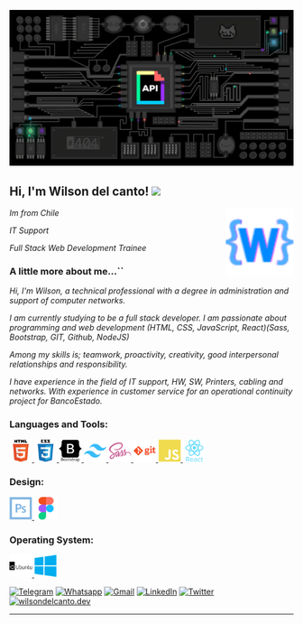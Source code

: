 [![Header](https://raw.githubusercontent.com/wdelcant/wdelcant/main/api.gif)](https://wilsondelcanto.dev/)

<h2> Hi, I'm Wilson del canto! <img src="https://media.giphy.com/media/mGcNjsfWAjY5AEZNw6/giphy.gif" width="50"></h2>
<img align='right' src="https://github.com/wdelcant/wdelcant/raw/main/android-icon-96x96.png" width="120">
<p><em>Im from Chile</em></p>
<p><em>IT Support</em></p>
<p><em>Full Stack Web Development Trainee</em></p>

### A little more about me...``

<p><em>Hi, I'm Wilson, a technical professional with a degree in administration and support of computer networks.

I am currently studying to be a full stack developer. I am passionate about programming and web development (HTML, CSS, JavaScript, React)(Sass, Bootstrap, GIT, Github, NodeJS)

Among my skills is; teamwork, proactivity, creativity, good interpersonal relationships and responsibility.

I have experience in the field of IT support, HW, SW, Printers, cabling and networks.
With experience in customer service for an operational continuity project for BancoEstado.</em></p>

<h3 align="left">Languages and Tools:</h3>
<p align="left">

<a href="https://www.w3.org/html/" target="_blank" rel="noreferrer"> <img src="https://raw.githubusercontent.com/devicons/devicon/master/icons/html5/html5-original-wordmark.svg" alt="html5" width="40" height="40"/> </a>
<a href="https://www.w3schools.com/css/" target="_blank" rel="noreferrer"> <img src="https://raw.githubusercontent.com/devicons/devicon/master/icons/css3/css3-original-wordmark.svg" alt="css3" width="40" height="40"/> </a>
<a href="https://getbootstrap.com" target="_blank" rel="noreferrer"> <img src="https://raw.githubusercontent.com/devicons/devicon/master/icons/bootstrap/bootstrap-plain-wordmark.svg" alt="bootstrap" width="40" height="40"/> </a>
<a href="https://tailwindcss.com/" target="_blank" rel="noreferrer"> <img src="https://raw.githubusercontent.com/devicons/devicon/master/icons/tailwindcss/tailwindcss-plain.svg" alt="bootstrap" width="40" height="40"/> </a>
<a href="https://sass-lang.com/" target="_blank" rel="noreferrer"> <img src="https://raw.githubusercontent.com/devicons/devicon/master/icons/sass/sass-original.svg" alt="git" width="40" height="40"/> </a>
<a href="https://git-scm.com/" target="_blank" rel="noreferrer"> <img src="https://raw.githubusercontent.com/devicons/devicon/master/icons/git/git-plain-wordmark.svg" alt="git" width="40" height="40"/> </a>
<a href="https://www.javascript.com/" target="_blank" rel="noreferrer"> <img src="https://raw.githubusercontent.com/devicons/devicon/master/icons/javascript/javascript-plain.svg" alt="git" width="40" height="40"/> </a>
<a href="https://es.reactjs.org/" target="_blank" rel="noreferrer"> <img src="https://raw.githubusercontent.com/devicons/devicon/master/icons/react/react-original-wordmark.svg" alt="git" width="40" height="40"/> </a>
</p>

<h3 align="left">Design:</h3>
<p align="left"> 
<a href="https://www.photoshop.com/en" target="_blank" rel="noreferrer"> <img src="https://raw.githubusercontent.com/devicons/devicon/master/icons/photoshop/photoshop-line.svg" alt="photoshop" width="40" height="40"/> </a>
<a href="https://www.figma.com/" target="_blank" rel="noreferrer"> <img src="https://raw.githubusercontent.com/devicons/devicon/master/icons/figma/figma-original.svg" alt="figma" width="40" height="40"/> </a>
</p>

<h3 align="left">Operating System:</h3>
<p align="left"> 
<a href="https://ubuntu.com/download" target="_blank" rel="noreferrer"> <img src="https://raw.githubusercontent.com/devicons/devicon/master/icons/ubuntu/ubuntu-plain-wordmark.svg" alt="photoshop" width="40" height="40"/> </a>
<a href="https://www.microsoft.com/es-xl/windows" target="_blank" rel="noreferrer"> <img src="https://raw.githubusercontent.com/devicons/devicon/master/icons/windows8/windows8-original.svg" alt="photoshop" width="40" height="40"/> </a>
</p>

[![Telegram](https://img.shields.io/badge/-TELEGRAM-2CA5E0?style=for-the-badge&logo=telegram&logoColor=white)](https://t.me/devisego)
[![Whatsapp](https://img.shields.io/badge/-Whatsapp-99999?style=for-the-badge&logo=whatsapp&logoColor=white)](https://wa.me/56954205188)
[![Gmail](https://img.shields.io/badge/-GMAIL-D14836?style=for-the-badge&logo=gmail&logoColor=white)](mailto:wilsondelcanto.reedes@gmail.com)
[![LinkedIn](https://img.shields.io/badge/-LINKEDIN-0077B5?style=for-the-badge&logo=linkedin&logoColor=white)](https://www.linkedin.com/in/wilsondelcanto/)
[![Twitter](https://img.shields.io/badge/-Twitter-00acee?style=for-the-badge&logo=twitter&logoColor=white)](https://twitter.com/wilsondelcanto)
[![wilsondelcanto.dev](https://img.shields.io/badge/-WILSONDELCANTO.DEV-000000?style=for-the-badge&logo=css&logoColor=white)](https://wilsondelcanto.dev/)

---


